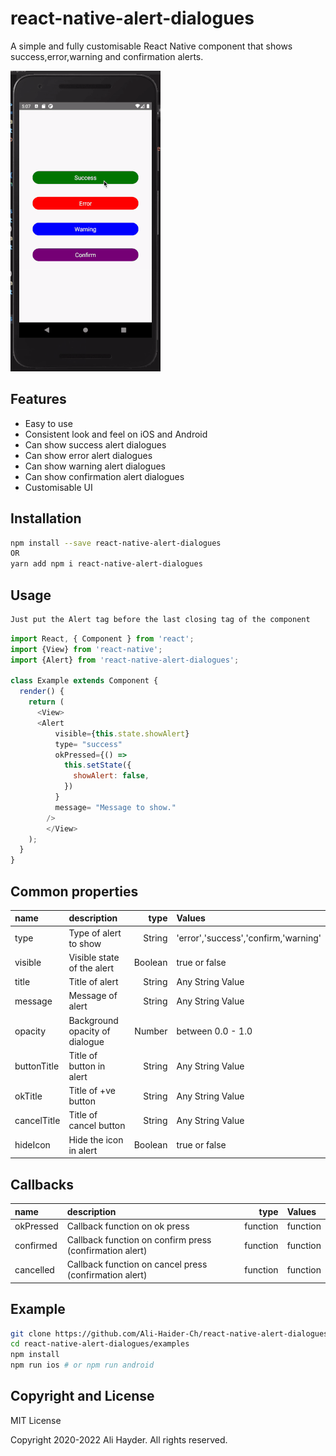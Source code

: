 
# react-native-alert-dialogues


A simple and fully customisable React Native component that shows success,error,warning and confirmation alerts.

![](sample.gif)

## Features

* Easy to use
* Consistent look and feel on iOS and Android
* Can show success alert dialogues
* Can show error alert dialogues
* Can show warning alert dialogues
* Can show confirmation alert dialogues
* Customisable UI

## Installation

```bash
npm install --save react-native-alert-dialogues
OR
yarn add npm i react-native-alert-dialogues
```

## Usage
```bash
Just put the Alert tag before the last closing tag of the component
```
```javascript
import React, { Component } from 'react';
import {View} from 'react-native';
import {Alert} from 'react-native-alert-dialogues';

class Example extends Component {
  render() {
    return (
      <View>
      <Alert
          visible={this.state.showAlert}
          type= "success"
          okPressed={() =>
            this.setState({
              showAlert: false,
            })
          }
          message= "Message to show."
        />
        </View>
    );
  }
}
```

## Common properties

 name               | description                   | type     | Values
:------------------ |:----------------------------- | --------:|:---------------------------------------------
 type               | Type of alert to show         |  String  |'error','success','confirm,'warning'
 visible            | Visible state of the alert    |  Boolean | true or false
 title              | Title of alert                |  String  | Any String Value
 message            | Message of alert              |  String  | Any String Value
 opacity            | Background opacity of dialogue|  Number  | between 0.0 - 1.0
 buttonTitle        | Title of button in alert      |  String  | Any String Value
 okTitle            | Title of +ve button           |  String  | Any String Value
 cancelTitle        | Title of cancel button        |  String  | Any String Value
 hideIcon           | Hide the icon in alert        |  Boolean | true or false

 
## Callbacks

 name               | description                                             | type     | Values
:------------------ |:------------------------------------------------------- | --------:|:-------------
 okPressed          | Callback function on ok press                           | function | function
 confirmed          | Callback function on confirm press (confirmation alert) | function | function
 cancelled          | Callback function on cancel press (confirmation alert)  | function | function

## Example

```bash
git clone https://github.com/Ali-Haider-Ch/react-native-alert-dialogues
cd react-native-alert-dialogues/examples
npm install
npm run ios # or npm run android
```

## Copyright and License

MIT License

Copyright 2020-2022 Ali Hayder. All rights reserved.
